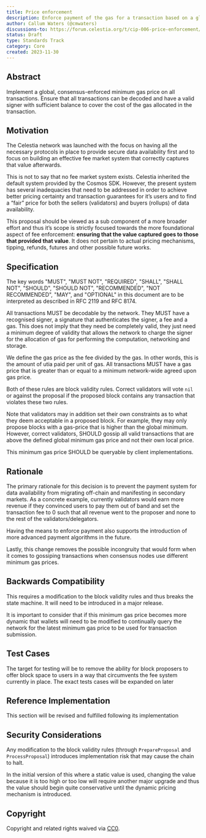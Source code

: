 ```yaml
---
title: Price enforcement
description: Enforce payment of the gas for a transaction based on a global minimum price 
author: Callum Waters (@cmwaters)
discussions-to: https://forum.celestia.org/t/cip-006-price-enforcement/1351
status: Draft
type: Standards Track
category: Core
created: 2023-11-30
---
```


## Abstract

Implement a global, consensus-enforced minimum gas price on all transactions. Ensure that all transactions can be decoded and have a valid signer with sufficient balance to cover the cost of the gas allocated in the transaction.

## Motivation

The Celestia network was launched with the focus on having all the necessary protocols in place to provide secure data availability first and to focus on building an effective fee market system that correctly captures that value afterwards.

This is not to say that no fee market system exists. Celestia inherited the default system provided by the Cosmos SDK. However, the present system has several inadequacies that need to be addressed in order to achieve better pricing certainty and transaction guarantees for it’s users and to find a “fair” price for both the sellers (validators) and buyers (rollups) of data availability.

This proposal should be viewed as a sub component of a more broader effort and thus it’s scope is strictly focused towards the more foundational aspect of fee enforcement: **ensuring that the value captured goes to those that provided that value**. It does not pertain to actual pricing mechanisms, tipping, refunds, futures and other possible future works.

## Specification

The key words "MUST", "MUST NOT", "REQUIRED", "SHALL", "SHALL NOT", "SHOULD", "SHOULD NOT", "RECOMMENDED", "NOT RECOMMENDED", "MAY", and "OPTIONAL" in this document are to be interpreted as described in RFC 2119 and RFC 8174.

All transactions MUST be decodable by the network. They MUST have a recognised signer, a signature that authenticates the signer, a fee and a gas. This does not imply that they need be completely valid, they just need a minimum degree of validity that allows the network to charge the signer for the allocation of gas for performing the computation, networking and storage.

We define the gas price as the fee divided by the gas. In other words, this is the amount of utia paid per unit of gas. All transactions MUST have a gas price that is greater than or equal to a minimum network-wide agreed upon gas price.

Both of these rules are block validity rules. Correct validators will vote `nil` or against the proposal if the proposed block contains any transaction that violates these two rules.

Note that validators may in addition set their own constraints as to what they deem acceptable in a proposed block. For example, they may only propose blocks with a gas-price that is higher than the global minimum. However, correct validators, SHOULD gossip all valid transactions that are above the defined global minimum gas price and not their own local price.

This minimum gas price SHOULD be queryable by client implementations.

## Rationale

The primary rationale for this decision is to prevent the payment system for data availability from migrating off-chain and manifesting in secondary markets. As a concrete example, currently validators would earn more revenue if they convinced users to pay them out of band and set the transaction fee to 0 such that all revenue went to the proposer and none to the rest of the validators/delegators.

Having the means to enforce payment also supports the introduction of more advanced payment algorithms in the future.

Lastly, this change removes the possible incongruity that would form when it comes to gossiping transactions when consensus nodes use different minimum gas prices.

## Backwards Compatibility

This requires a modification to the block validity rules and thus breaks the state machine. It will need to be introduced in a major release.

It is important to consider that if this minimum gas price becomes more dynamic that wallets will need to be modified to continually query the network for the latest minimum gas price to be used for transaction submission.

## Test Cases

The target for testing will be to remove the ability for block proposers to offer block space to users in a way that circumvents the fee system currently in place. The exact tests cases will be expanded on later

## Reference Implementation

This section will be revised and fulfilled following its implementation

## Security Considerations

Any modification to the block validity rules (through `PrepareProposal` and `ProcessProposal`) introduces implementation risk that may cause the chain to halt.

In the initial version of this where a static value is used, changing the value because it is too high or too low will require another major upgrade and thus the value should begin quite conservative until the dynamic pricing mechanism is introduced.

## Copyright

Copyright and related rights waived via [CC0](../LICENSE).
